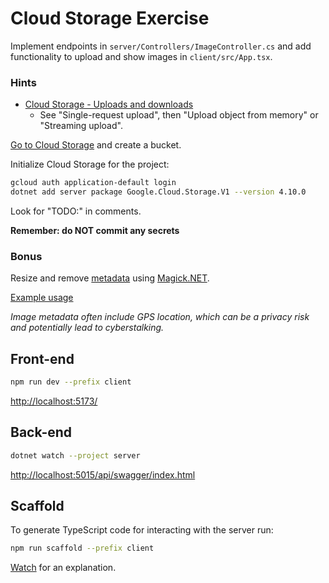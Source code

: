# Cloud Storage Exercise

Implement endpoints in `server/Controllers/ImageController.cs` and add
functionality to upload and show images in `client/src/App.tsx`.

### Hints

- [Cloud Storage - Uploads and
  downloads](https://cloud.google.com/storage/docs/uploads-downloads)
  - See "Single-request upload", then "Upload object from memory" or "Streaming
    upload".

[Go to Cloud Storage](https://console.cloud.google.com/storage/browser) and
create a bucket.

Initialize Cloud Storage for the project:

```sh
gcloud auth application-default login
dotnet add server package Google.Cloud.Storage.V1 --version 4.10.0
```

Look for "TODO:" in comments.

**Remember: do NOT commit any secrets**

### Bonus

Resize and remove
[metadata](https://www.techtarget.com/whatis/definition/image-metadata) using
[Magick.NET](https://www.nuget.org/packages/Magick.NET-Q16-AnyCPU).

[Example usage](https://gist.github.com/rpede/e4914950fbd19b62af7b354a8f647871)

_Image metadata often include GPS location, which can be a privacy risk and
potentially lead to cyberstalking._

## Front-end

```sh
npm run dev --prefix client
```

<http://localhost:5173/>

## Back-end

```sh
dotnet watch --project server
```

<http://localhost:5015/api/swagger/index.html>

## Scaffold

To generate TypeScript code for interacting with the server run:

```sh
npm run scaffold --prefix client
```

[Watch](https://www.youtube.com/watch?v=M3kTvIgj__4) for an explanation.
